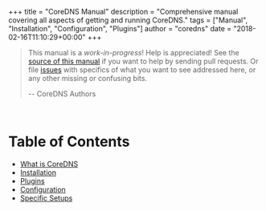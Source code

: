 +++
title = "CoreDNS Manual"
description = "Comprehensive manual covering all aspects of getting and running CoreDNS."
tags = ["Manual", "Installation", "Configuration", "Plugins"]
author = "coredns"
date = "2018-02-16T11:10:29+00:00"
+++

<!-- See themes/coredns/layouts/manual/single.html on how to add things to the manual  -->

> This manual is a *work-in-progress*! Help is appreciated!
> See the [source of this manual](https://github.com/coredns/coredns.io/blob/master/content/manual)
> if you want to help by sending pull requests.
> Or file [issues](https://github.com/coredns/coredns.io/issues) with specifics of what you want to
> see addressed here, or any other missing or confusing bits.
>
> -- CoreDNS Authors

<p>&nbsp;</p>

# Table of Contents

* [What is CoreDNS](#what-is-coredns)
* [Installation](#Installation)
* [Plugins](#plugins)
* [Configuration](#configuration)
* [Specific Setups](#specific-setups)
